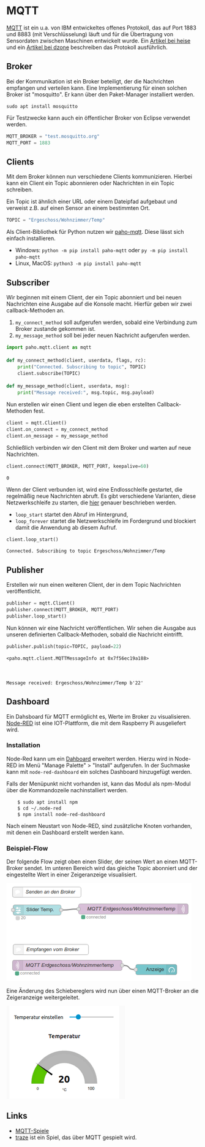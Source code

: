 
# MQTT

[MQTT](https://de.wikipedia.org/wiki/MQTT) ist ein u.a. von IBM entwickeltes offenes Protokoll, das auf Port 1883 und 8883 (mit Verschlüsselung) läuft und für die Übertragung von Sensordaten zwischen Maschinen entwickelt wurde. Ein [Artikel bei heise](https://heise.de/-2168152) und ein [Artikel bei dzone](https://dzone.com/articles/mqtt-the-nerve-system-of-iot) beschreiben das Protokoll ausführlich.

## Broker

Bei der Kommunikation ist ein Broker beteiligt, der die Nachrichten empfangen und verteilen kann. Eine Implementierung für einen solchen Broker ist "mosquitto". Er kann über den Paket-Manager installiert werden.

    sudo apt install mosquitto
    
Für Testzwecke kann auch ein öffentlicher Broker von Eclipse verwendet werden.


```python
MQTT_BROKER = "test.mosquitto.org"
MQTT_PORT = 1883
```

## Clients

Mit dem Broker können nun verschiedene Clients kommunizieren. Hierbei kann ein Client ein Topic abonnieren oder Nachrichten in ein Topic schreiben.

Ein Topic ist ähnlich einer URL oder einem Dateipfad aufgebaut und verweist z.B. auf einen Sensor an einem bestimmten Ort.


```python
TOPIC = "Ergeschoss/Wohnzimmer/Temp"
```

Als Client-Bibliothek für Python nutzen wir [paho-mqtt](https://pypi.python.org/pypi/paho-mqtt/). Diese lässt sich einfach installieren. 

- Windows: `python -m pip install paho-mqtt` oder `py -m pip install paho-mqtt`
- Linux, MacOS: `python3 -m pip install paho-mqtt`

## Subscriber

Wir beginnen mit einem Client, der ein Topic abonniert und bei neuen Nachrichten eine Ausgabe auf die Konsole macht. Hierfür geben wir zwei callback-Methoden an.

1. `my_connect_method` soll aufgerufen werden, sobald eine Verbindung zum Broker zustande gekommen ist.
2. `my_message_method` soll bei jeder neuen Nachricht aufgerufen werden.


```python
import paho.mqtt.client as mqtt

def my_connect_method(client, userdata, flags, rc):
    print("Connected. Subscribing to topic", TOPIC)
    client.subscribe(TOPIC)
    
def my_message_method(client, userdata, msg):
    print("Message received:", msg.topic, msg.payload)
```

Nun erstellen wir einen Client und legen die eben erstellten Callback-Methoden fest.


```python
client = mqtt.Client()
client.on_connect = my_connect_method
client.on_message = my_message_method
```

Schließlich verbinden wir den Client mit dem Broker und warten auf neue Nachrichten.


```python
client.connect(MQTT_BROKER, MQTT_PORT, keepalive=60)
```




    0



Wenn der Client verbunden ist, wird eine Endlosschleife gestartet, die regelmäßig neue Nachrichten abruft. Es gibt verschiedene Varianten, diese Netzwerkschleife zu starten, die [hier](https://pypi.org/project/paho-mqtt/#network-loop) genauer beschrieben werden.

- `loop_start` startet den Abruf im Hintergrund, 
- `loop_forever` startet die Netzwerkschleife im Fordergrund und blockiert damit die Anwendung ab diesem Aufruf.


```python
client.loop_start()
```

    Connected. Subscribing to topic Ergeschoss/Wohnzimmer/Temp


## Publisher

Erstellen wir nun einen weiteren Client, der in dem Topic Nachrichten veröffentlicht.


```python
publisher = mqtt.Client()
publisher.connect(MQTT_BROKER, MQTT_PORT)
publisher.loop_start()
```

Nun können wir eine Nachricht veröffentlichen. Wir sehen die Ausgabe aus unseren definierten Callback-Methoden, sobald die Nachricht eintrifft. 


```python
publisher.publish(topic=TOPIC, payload=22)
```




    <paho.mqtt.client.MQTTMessageInfo at 0x7f56ec19a188>



    Message received: Ergeschoss/Wohnzimmer/Temp b'22'


## Dashboard

Ein Dahsboard für MQTT ermöglicht es, Werte im Broker zu visualisieren. [Node-RED](https://nodered.org/) ist eine IOT-Plattform, die mit dem Raspberry Pi ausgeliefert wird. 

### Installation

Node-Red kann um ein [Dahboard](https://flows.nodered.org/node/node-red-dashboard) erweitert werden. Hierzu wird in Node-RED im Menü "Manage Palette" > "Install" aufgerufen. In der Suchmaske kann mit `node-red-dashboard` ein solches Dashboard hinzugefügt werden.

Falls der Menüpunkt nicht vorhanden ist, kann das Modul als npm-Modul über die Kommandozeile nachinstalliert werden.

```
    $ sudo apt install npm    
    $ cd ~/.node-red
    $ npm install node-red-dashboard
```

Nach einem Neustart von Node-RED, sind zusätzliche Knoten vorhanden, mit denen ein Dashboard erstellt werden kann.

### Beispiel-Flow

Der folgende Flow zeigt oben einen Slider, der seinen Wert an einen MQTT-Broker sendet. Im unteren Bereich wird das gleiche Topic abonniert und der eingestellte Wert in einer Zeigeranzeige visualisiert.

![flow](media/flow.png)

<!--

[{"id":"4514f17c.ed104","type":"tab","label":"Flow 4","disabled":false,"info":""},{"id":"19f47891.e7549f","type":"mqtt out","z":"4514f17c.ed104","name":"MQTT Erdgeschoss/Wohnzimmer/temp","topic":"Erdgeschoss/Wohnzimmer/temp","qos":"","retain":"","broker":"aa3df211.b5b298","x":413.8833312988281,"y":101.88333129882812,"wires":[]},{"id":"15325225.39381e","type":"ui_slider","z":"4514f17c.ed104","name":"Slider Temp.","label":"Temperatur einstellen","group":"58d4c9d3.e4bee8","order":0,"width":0,"height":0,"passthru":true,"outs":"all","topic":"","min":0,"max":"100","step":1,"x":132.76666259765625,"y":104.73330688476562,"wires":[["19f47891.e7549f"]]},{"id":"9df909cb.8b6478","type":"mqtt in","z":"4514f17c.ed104","name":"MQTT Erdgeschoss/Wohnzimmer/temp","topic":"Erdgeschoss/Wohnzimmer/temp","qos":"2","broker":"aa3df211.b5b298","x":220.88333129882812,"y":265.8833312988281,"wires":[["aeadfad6.037a98"]]},{"id":"aeadfad6.037a98","type":"ui_gauge","z":"4514f17c.ed104","name":"Anzeige","group":"58d4c9d3.e4bee8","order":0,"width":0,"height":0,"gtype":"gage","title":"Temperatur","label":"°C","format":"{{value}}","min":0,"max":"100","colors":["#00b500","#e6e600","#ca3838"],"seg1":"","seg2":"","x":480.8833312988281,"y":278.1166687011719,"wires":[]},{"id":"6e4c6faf.86a82","type":"comment","z":"4514f17c.ed104","name":"Senden an den Broker","info":"Nachrcit","x":161,"y":52.75,"wires":[]},{"id":"fc2b6a3e.2ac3a","type":"comment","z":"4514f17c.ed104","name":"Empfangen vom Broker","info":"","x":172.88333129882812,"y":219.88333129882812,"wires":[]},{"id":"aa3df211.b5b298","type":"mqtt-broker","z":"","name":"eclipse","broker":"iot.eclipse.org","port":"1883","clientid":"","usetls":false,"compatmode":true,"keepalive":"60","cleansession":true,"birthTopic":"","birthQos":"0","birthPayload":"","closeTopic":"","closeQos":"0","closePayload":"","willTopic":"","willQos":"0","willPayload":""},{"id":"58d4c9d3.e4bee8","type":"ui_group","z":"","name":"Default","tab":"a485af3c.d49028","disp":true,"width":"6","collapse":false},{"id":"a485af3c.d49028","type":"ui_tab","z":"","name":"Home","icon":"dashboard"}]

-->

Eine Änderung des Schiebereglers wird nun über einen MQTT-Broker an die Zeigeranzeige weitergeleitet.

![flow in action](media/flow_action.gif)

## Links

* [MQTT-Spiele](http://www.jython.ch/index.php?inhalt_links=navigation.inc.php&inhalt_mitte=mqttgames/mqttGames.inc.php)
* [traze](https://traze.iteratec.de/) ist ein Spiel, das über MQTT gespielt wird.
